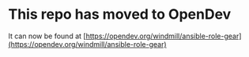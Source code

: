 # This repo has moved to OpenDev

It can now be found at [https://opendev.org/windmill/ansible-role-gear](https://opendev.org/windmill/ansible-role-gear)
